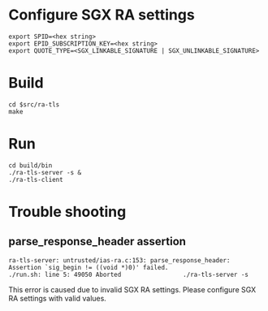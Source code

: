 # Configure SGX RA settings
``` shell
export SPID=<hex string>
export EPID_SUBSCRIPTION_KEY=<hex string>
export QUOTE_TYPE=<SGX_LINKABLE_SIGNATURE | SGX_UNLINKABLE_SIGNATURE>
```

# Build
``` shell
cd $src/ra-tls
make
```

# Run
``` shell
cd build/bin
./ra-tls-server -s &
./ra-tls-client
```

# Trouble shooting
## parse_response_header assertion
```
ra-tls-server: untrusted/ias-ra.c:153: parse_response_header: Assertion `sig_begin != ((void *)0)' failed.
./run.sh: line 5: 49050 Aborted                 ./ra-tls-server -s
```

This error is caused due to invalid SGX RA settings. Please configure SGX RA settings with valid values.
